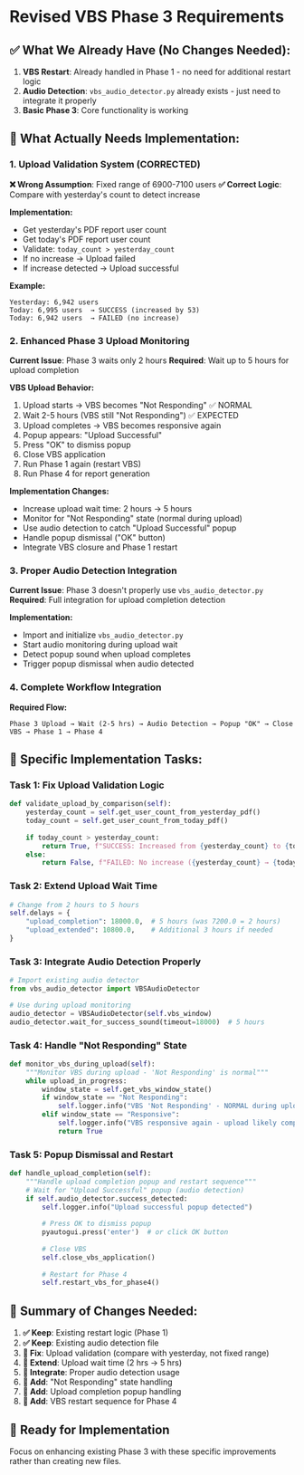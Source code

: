 # Revised VBS Phase 3 Requirements

## ✅ **What We Already Have (No Changes Needed):**
1. **VBS Restart**: Already handled in Phase 1 - no need for additional restart logic
2. **Audio Detection**: `vbs_audio_detector.py` already exists - just need to integrate it properly
3. **Basic Phase 3**: Core functionality is working

## 🎯 **What Actually Needs Implementation:**

### **1. Upload Validation System (CORRECTED)**
**❌ Wrong Assumption**: Fixed range of 6900-7100 users
**✅ Correct Logic**: Compare with yesterday's count to detect increase

**Implementation:**
- Get yesterday's PDF report user count
- Get today's PDF report user count  
- Validate: `today_count > yesterday_count`
- If no increase → Upload failed
- If increase detected → Upload successful

**Example:**
```
Yesterday: 6,942 users
Today: 6,995 users  → SUCCESS (increased by 53)
Today: 6,942 users  → FAILED (no increase)
```

### **2. Enhanced Phase 3 Upload Monitoring**
**Current Issue**: Phase 3 waits only 2 hours
**Required**: Wait up to 5 hours for upload completion

**VBS Upload Behavior:**
1. Upload starts → VBS becomes "Not Responding" ✅ NORMAL
2. Wait 2-5 hours (VBS still "Not Responding") ✅ EXPECTED  
3. Upload completes → VBS becomes responsive again
4. Popup appears: "Upload Successful" 
5. Press "OK" to dismiss popup
6. Close VBS application
7. Run Phase 1 again (restart VBS)
8. Run Phase 4 for report generation

**Implementation Changes:**
- Increase upload wait time: 2 hours → 5 hours
- Monitor for "Not Responding" state (normal during upload)
- Use audio detection to catch "Upload Successful" popup
- Handle popup dismissal ("OK" button)
- Integrate VBS closure and Phase 1 restart

### **3. Proper Audio Detection Integration**
**Current Issue**: Phase 3 doesn't properly use `vbs_audio_detector.py`
**Required**: Full integration for upload completion detection

**Implementation:**
- Import and initialize `vbs_audio_detector.py`
- Start audio monitoring during upload wait
- Detect popup sound when upload completes
- Trigger popup dismissal when audio detected

### **4. Complete Workflow Integration**
**Required Flow:**
```
Phase 3 Upload → Wait (2-5 hrs) → Audio Detection → Popup "OK" → Close VBS → Phase 1 → Phase 4
```

## 🔧 **Specific Implementation Tasks:**

### **Task 1: Fix Upload Validation Logic**
```python
def validate_upload_by_comparison(self):
    yesterday_count = self.get_user_count_from_yesterday_pdf()
    today_count = self.get_user_count_from_today_pdf()
    
    if today_count > yesterday_count:
        return True, f"SUCCESS: Increased from {yesterday_count} to {today_count}"
    else:
        return False, f"FAILED: No increase ({yesterday_count} → {today_count})"
```

### **Task 2: Extend Upload Wait Time**
```python
# Change from 2 hours to 5 hours
self.delays = {
    "upload_completion": 18000.0,  # 5 hours (was 7200.0 = 2 hours)
    "upload_extended": 10800.0,    # Additional 3 hours if needed
}
```

### **Task 3: Integrate Audio Detection Properly**
```python
# Import existing audio detector
from vbs_audio_detector import VBSAudioDetector

# Use during upload monitoring
audio_detector = VBSAudioDetector(self.vbs_window)
audio_detector.wait_for_success_sound(timeout=18000)  # 5 hours
```

### **Task 4: Handle "Not Responding" State**
```python
def monitor_vbs_during_upload(self):
    """Monitor VBS during upload - 'Not Responding' is normal"""
    while upload_in_progress:
        window_state = self.get_vbs_window_state()
        if window_state == "Not Responding":
            self.logger.info("VBS 'Not Responding' - NORMAL during upload")
        elif window_state == "Responsive":
            self.logger.info("VBS responsive again - upload likely completed")
            return True
```

### **Task 5: Popup Dismissal and Restart**
```python
def handle_upload_completion(self):
    """Handle upload completion popup and restart sequence"""
    # Wait for "Upload Successful" popup (audio detection)
    if self.audio_detector.success_detected:
        self.logger.info("Upload successful popup detected")
        
        # Press OK to dismiss popup
        pyautogui.press('enter')  # or click OK button
        
        # Close VBS
        self.close_vbs_application()
        
        # Restart for Phase 4
        self.restart_vbs_for_phase4()
```

## 📝 **Summary of Changes Needed:**

1. **✅ Keep**: Existing restart logic (Phase 1)
2. **✅ Keep**: Existing audio detection file  
3. **🔧 Fix**: Upload validation (compare with yesterday, not fixed range)
4. **🔧 Extend**: Upload wait time (2 hrs → 5 hrs)
5. **🔧 Integrate**: Proper audio detection usage
6. **🔧 Add**: "Not Responding" state handling
7. **🔧 Add**: Upload completion popup handling
8. **🔧 Add**: VBS restart sequence for Phase 4

## 🚀 **Ready for Implementation**
Focus on enhancing existing Phase 3 with these specific improvements rather than creating new files. 
